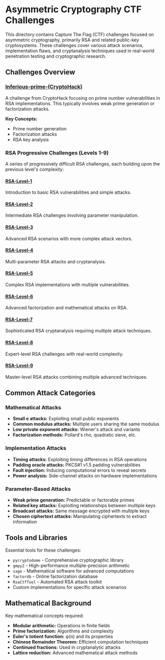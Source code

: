 # Asymmetric Cryptography CTF Challenges

This directory contains Capture The Flag (CTF) challenges focused on asymmetric cryptography, primarily RSA and related public-key cryptosystems. These challenges cover various attack scenarios, implementation flaws, and cryptanalysis techniques used in real-world penetration testing and cryptographic research.

## Challenges Overview

### [Inferious-prime-(CryptoHack)](./Inferious-prime-(CryptoHack)/)
A challenge from CryptoHack focusing on prime number vulnerabilities in RSA implementations. This typically involves weak prime generation or factorization attacks.

**Key Concepts:**
- Prime number generation
- Factorization attacks
- RSA key analysis

### RSA Progressive Challenges (Levels 1-9)

A series of progressively difficult RSA challenges, each building upon the previous level's complexity:

#### [RSA-Level-1](./RSA-Level-1/)
Introduction to basic RSA vulnerabilities and simple attacks.

#### [RSA-Level-2](./RSA-Level-2/)
Intermediate RSA challenges involving parameter manipulation.

#### [RSA-Level-3](./RSA-Level-3/)
Advanced RSA scenarios with more complex attack vectors.

#### [RSA-Level-4](./RSA-Level-4/)
Multi-parameter RSA attacks and cryptanalysis.

#### [RSA-Level-5](./RSA-Level-5/)
Complex RSA implementations with multiple vulnerabilities.

#### [RSA-Level-6](./RSA-Level-6/)
Advanced factorization and mathematical attacks on RSA.

#### [RSA-Level-7](./RSA-Level-7/)
Sophisticated RSA cryptanalysis requiring multiple attack techniques.

#### [RSA-Level-8](./RSA-Level-8/)
Expert-level RSA challenges with real-world complexity.

#### [RSA-Level-9](./RSA-Level-9/)
Master-level RSA attacks combining multiple advanced techniques.

## Common Attack Categories

### Mathematical Attacks
- **Small e attacks:** Exploiting small public exponents
- **Common modulus attacks:** Multiple users sharing the same modulus
- **Low private exponent attacks:** Wiener's attack and variants
- **Factorization methods:** Pollard's rho, quadratic sieve, etc.

### Implementation Attacks
- **Timing attacks:** Exploiting timing differences in RSA operations
- **Padding oracle attacks:** PKCS#1 v1.5 padding vulnerabilities
- **Fault injection:** Inducing computational errors to reveal secrets
- **Power analysis:** Side-channel attacks on hardware implementations

### Parameter-Based Attacks
- **Weak prime generation:** Predictable or factorable primes
- **Related key attacks:** Exploiting relationships between multiple keys
- **Broadcast attacks:** Same message encrypted with multiple keys
- **Chosen ciphertext attacks:** Manipulating ciphertexts to extract information

## Tools and Libraries

Essential tools for these challenges:
- `pycryptodome` - Comprehensive cryptographic library
- `gmpy2` - High-performance multiple-precision arithmetic
- `sage` - Mathematical software for advanced computations
- `factordb` - Online factorization database
- `RsaCtfTool` - Automated RSA attack toolkit
- Custom implementations for specific attack scenarios

## Mathematical Background

Key mathematical concepts required:
- **Modular arithmetic:** Operations in finite fields
- **Prime factorization:** Algorithms and complexity
- **Euler's totient function:** φ(n) and its properties
- **Chinese Remainder Theorem:** Efficient computation techniques
- **Continued fractions:** Used in cryptanalytic attacks
- **Lattice reduction:** Advanced mathematical attack methods
